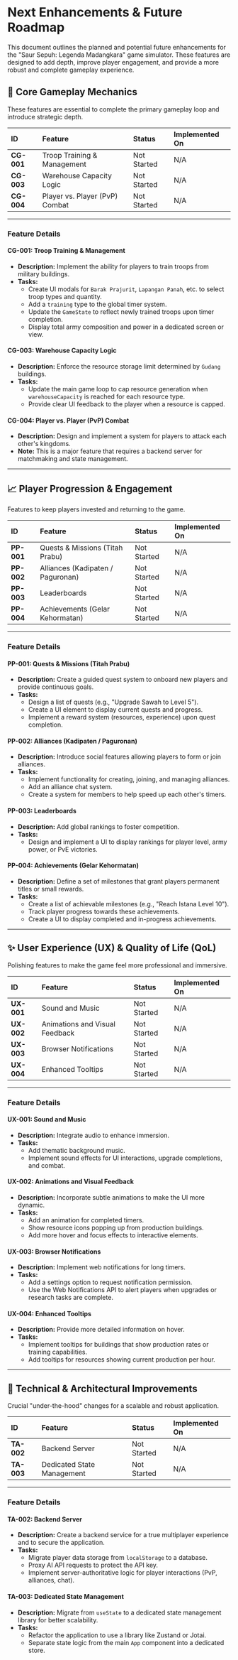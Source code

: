 # Next Enhancements & Future Roadmap

This document outlines the planned and potential future enhancements for the "Saur Sepuh: Legenda Madangkara" game simulator. These features are designed to add depth, improve player engagement, and provide a more robust and complete gameplay experience.

## 🎯 Core Gameplay Mechanics

These features are essential to complete the primary gameplay loop and introduce strategic depth.

| ID         | Feature                      | Status      | Implemented On             |
| :--------- | :--------------------------- | :---------- | :------------------------- |
| **CG-001** | Troop Training & Management  | Not Started | N/A                        |
| **CG-003** | Warehouse Capacity Logic     | Not Started | N/A                        |
| **CG-004** | Player vs. Player (PvP) Combat | Not Started | N/A                        |

---

### Feature Details

#### CG-001: Troop Training & Management
-   **Description:** Implement the ability for players to train troops from military buildings.
-   **Tasks:**
    -   Create UI modals for `Barak Prajurit`, `Lapangan Panah`, etc. to select troop types and quantity.
    -   Add a `training` type to the global timer system.
    -   Update the `GameState` to reflect newly trained troops upon timer completion.
    -   Display total army composition and power in a dedicated screen or view.

#### CG-003: Warehouse Capacity Logic
-   **Description:** Enforce the resource storage limit determined by `Gudang` buildings.
-   **Tasks:**
    -   Update the main game loop to cap resource generation when `warehouseCapacity` is reached for each resource type.
    -   Provide clear UI feedback to the player when a resource is capped.

#### CG-004: Player vs. Player (PvP) Combat
-   **Description:** Design and implement a system for players to attack each other's kingdoms.
-   **Note:** This is a major feature that requires a backend server for matchmaking and state management.

---

## 📈 Player Progression & Engagement

Features to keep players invested and returning to the game.

| ID         | Feature                         | Status      | Implemented On |
| :--------- | :------------------------------ | :---------- | :------------- |
| **PP-001** | Quests & Missions (Titah Prabu) | Not Started | N/A            |
| **PP-002** | Alliances (Kadipaten / Paguronan) | Not Started | N/A            |
| **PP-003** | Leaderboards                    | Not Started | N/A            |
| **PP-004** | Achievements (Gelar Kehormatan) | Not Started | N/A            |

---

### Feature Details

#### PP-001: Quests & Missions (Titah Prabu)
-   **Description:** Create a guided quest system to onboard new players and provide continuous goals.
-   **Tasks:**
    -   Design a list of quests (e.g., "Upgrade Sawah to Level 5").
    -   Create a UI element to display current quests and progress.
    -   Implement a reward system (resources, experience) upon quest completion.

#### PP-002: Alliances (Kadipaten / Paguronan)
-   **Description:** Introduce social features allowing players to form or join alliances.
-   **Tasks:**
    -   Implement functionality for creating, joining, and managing alliances.
    -   Add an alliance chat system.
    -   Create a system for members to help speed up each other's timers.

#### PP-003: Leaderboards
-   **Description:** Add global rankings to foster competition.
-   **Tasks:**
    -   Design and implement a UI to display rankings for player level, army power, or PvE victories.

#### PP-004: Achievements (Gelar Kehormatan)
-   **Description:** Define a set of milestones that grant players permanent titles or small rewards.
-   **Tasks:**
    -   Create a list of achievable milestones (e.g., "Reach Istana Level 10").
    -   Track player progress towards these achievements.
    -   Create a UI to display completed and in-progress achievements.

---

## ✨ User Experience (UX) & Quality of Life (QoL)

Polishing features to make the game feel more professional and immersive.

| ID         | Feature                        | Status      | Implemented On |
| :--------- | :----------------------------- | :---------- | :------------- |
| **UX-001** | Sound and Music                | Not Started | N/A            |
| **UX-002** | Animations and Visual Feedback | Not Started | N/A            |
| **UX-003** | Browser Notifications          | Not Started | N/A            |
| **UX-004** | Enhanced Tooltips              | Not Started | N/A            |

---

### Feature Details

#### UX-001: Sound and Music
-   **Description:** Integrate audio to enhance immersion.
-   **Tasks:**
    -   Add thematic background music.
    -   Implement sound effects for UI interactions, upgrade completions, and combat.

#### UX-002: Animations and Visual Feedback
-   **Description:** Incorporate subtle animations to make the UI more dynamic.
-   **Tasks:**
    -   Add an animation for completed timers.
    -   Show resource icons popping up from production buildings.
    -   Add more hover and focus effects to interactive elements.

#### UX-003: Browser Notifications
-   **Description:** Implement web notifications for long timers.
-   **Tasks:**
    -   Add a settings option to request notification permission.
    -   Use the Web Notifications API to alert players when upgrades or research tasks are complete.

#### UX-004: Enhanced Tooltips
-   **Description:** Provide more detailed information on hover.
-   **Tasks:**
    -   Implement tooltips for buildings that show production rates or training capabilities.
    -   Add tooltips for resources showing current production per hour.

---

## 🔧 Technical & Architectural Improvements

Crucial "under-the-hood" changes for a scalable and robust application.

| ID         | Feature                    | Status      | Implemented On |
| :--------- | :------------------------- | :---------- | :------------- |
| **TA-002** | Backend Server             | Not Started | N/A            |
| **TA-003** | Dedicated State Management | Not Started | N/A            |

---

### Feature Details

#### TA-002: Backend Server
-   **Description:** Create a backend service for a true multiplayer experience and to secure the application.
-   **Tasks:**
    -   Migrate player data storage from `localStorage` to a database.
    -   Proxy AI API requests to protect the API key.
    -   Implement server-authoritative logic for player interactions (PvP, alliances, chat).

#### TA-003: Dedicated State Management
-   **Description:** Migrate from `useState` to a dedicated state management library for better scalability.
-   **Tasks:**
    -   Refactor the application to use a library like Zustand or Jotai.
    -   Separate state logic from the main `App` component into a dedicated store.
